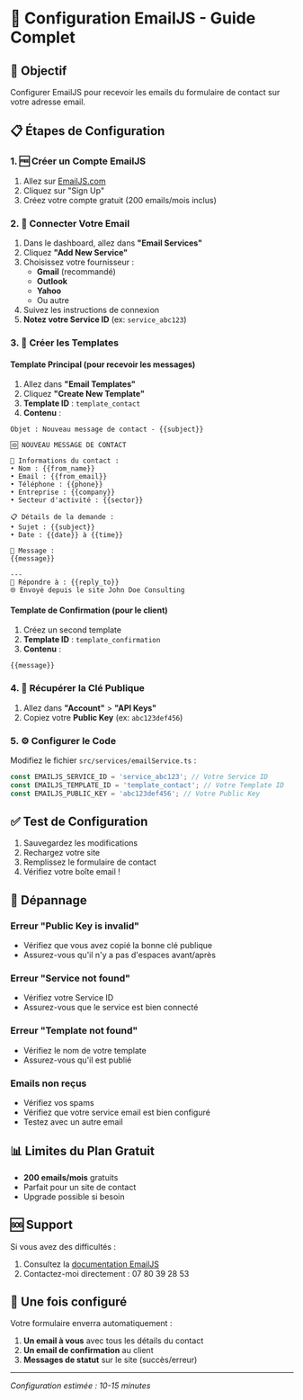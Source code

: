 # 📧 Configuration EmailJS - Guide Complet

## 🎯 Objectif
Configurer EmailJS pour recevoir les emails du formulaire de contact sur votre adresse email.

## 📋 Étapes de Configuration

### 1. 🆓 Créer un Compte EmailJS
1. Allez sur [EmailJS.com](https://www.emailjs.com/)
2. Cliquez sur "Sign Up" 
3. Créez votre compte gratuit (200 emails/mois inclus)

### 2. 🔗 Connecter Votre Email
1. Dans le dashboard, allez dans **"Email Services"**
2. Cliquez **"Add New Service"**
3. Choisissez votre fournisseur :
   - **Gmail** (recommandé)
   - **Outlook**
   - **Yahoo**
   - Ou autre
4. Suivez les instructions de connexion
5. **Notez votre Service ID** (ex: `service_abc123`)

### 3. 📝 Créer les Templates

#### Template Principal (pour recevoir les messages)
1. Allez dans **"Email Templates"**
2. Cliquez **"Create New Template"**
3. **Template ID** : `template_contact`
4. **Contenu** :

```
Objet : Nouveau message de contact - {{subject}}

🆔 NOUVEAU MESSAGE DE CONTACT

👤 Informations du contact :
• Nom : {{from_name}}
• Email : {{from_email}}
• Téléphone : {{phone}}
• Entreprise : {{company}}
• Secteur d'activité : {{sector}}

📋 Détails de la demande :
• Sujet : {{subject}}
• Date : {{date}} à {{time}}

💬 Message :
{{message}}

---
📧 Répondre à : {{reply_to}}
🌐 Envoyé depuis le site John Doe Consulting
```

#### Template de Confirmation (pour le client)
1. Créez un second template
2. **Template ID** : `template_confirmation`
3. **Contenu** :

```
{{message}}
```

### 4. 🔑 Récupérer la Clé Publique
1. Allez dans **"Account"** > **"API Keys"**
2. Copiez votre **Public Key** (ex: `abc123def456`)

### 5. ⚙️ Configurer le Code
Modifiez le fichier `src/services/emailService.ts` :

```typescript
const EMAILJS_SERVICE_ID = 'service_abc123'; // Votre Service ID
const EMAILJS_TEMPLATE_ID = 'template_contact'; // Votre Template ID
const EMAILJS_PUBLIC_KEY = 'abc123def456'; // Votre Public Key
```

## ✅ Test de Configuration

1. Sauvegardez les modifications
2. Rechargez votre site
3. Remplissez le formulaire de contact
4. Vérifiez votre boîte email !

## 🔧 Dépannage

### Erreur "Public Key is invalid"
- Vérifiez que vous avez copié la bonne clé publique
- Assurez-vous qu'il n'y a pas d'espaces avant/après

### Erreur "Service not found"
- Vérifiez votre Service ID
- Assurez-vous que le service est bien connecté

### Erreur "Template not found"
- Vérifiez le nom de votre template
- Assurez-vous qu'il est publié

### Emails non reçus
- Vérifiez vos spams
- Vérifiez que votre service email est bien configuré
- Testez avec un autre email

## 📊 Limites du Plan Gratuit
- **200 emails/mois** gratuits
- Parfait pour un site de contact
- Upgrade possible si besoin

## 🆘 Support
Si vous avez des difficultés :
1. Consultez la [documentation EmailJS](https://www.emailjs.com/docs/)
2. Contactez-moi directement : 07 80 39 28 53

## 🎉 Une fois configuré
Votre formulaire enverra automatiquement :
1. **Un email à vous** avec tous les détails du contact
2. **Un email de confirmation** au client
3. **Messages de statut** sur le site (succès/erreur)

---
*Configuration estimée : 10-15 minutes*
